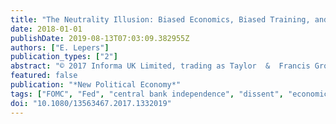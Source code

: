 ```yaml
---
title: "The Neutrality Illusion: Biased Economics, Biased Training, and Biased Monetary Policy. Testing the Role of Ideology on FOMC Voting Behaviour"
date: 2018-01-01
publishDate: 2019-08-13T07:03:09.382955Z
authors: ["E. Lepers"]
publication_types: ["2"]
abstract: "© 2017 Informa UK Limited, trading as Taylor  &  Francis Group. This research is trying to shed light on two myths that are usually widespread: the first one being the idea of the academic economist as a neutral scientist finding uncontestable consensual truths, thanks to uncontestable empirical methods, the second, the idea of the central banker as a Weberian neutral bureaucrat setting aside personal beliefs to act mechanically for the common good. Deconstructing this ‘neutrality illusion', this work argues that economics is actually a divided and ideologically marked discipline despite its aim at natural-science-type-legitimacy. It argues in a related discussion that such ideological bias also impedes a purely neutral conduct of monetary policy, undermining the very idea of central bank independence. Linking these two arguments, it argues that graduate training in economics is the first place for the formation of biased preferences, because of the substantial ideological sorting that exists across universities. Using a unique database on FOMC members' votes and ideology, the paper tests this idea empirically and despite unavoidable caveats, finds robust evidence of a systematic impact of the ideological features of their alma mater on FOMC members' voting behaviour–impact that we found more important than the other traditional determinants of central bankers' actions."
featured: false
publication: "*New Political Economy*"
tags: ["FOMC", "Fed", "central bank independence", "dissent", "economics science", "educational training", "freshwater", "ideological bias", "monetary policy", "saltwater"]
doi: "10.1080/13563467.2017.1332019"
---
```


